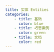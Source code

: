 ```yaml
---
title: 实体 Entities
categories:
    - title: 基础
      color: blue
    - title: 巧思案例
      color: green
    - title: 文档
      color: red
---
```

